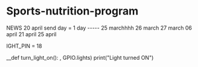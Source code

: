 # Sports-nutrition-program
NEWS
20 april
send day = 1 day
----- 25 marchhhh
26 march
27 march
06 april 
21 april
25 april

IGHT_PIN = 18 

__def turn_light_on(): 
, GPIO.lights) print("Light turned ON")

